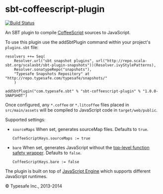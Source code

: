 sbt-coffeescript-plugin
=======================

[![Build Status](https://api.travis-ci.org/sbt/sbt-coffeescript-plugin.png?branch=master)](https://travis-ci.org/sbt/sbt-coffeescript-plugin)

An SBT plugin to compile [CoffeeScript](http://coffeescript.org/) sources to JavaScript.

To use this plugin use the addSbtPlugin command within your project's `plugins.sbt` file:

    resolvers ++= Seq(
        Resolver.url("sbt snapshot plugins", url("http://repo.scala-sbt.org/scalasbt/sbt-plugin-snapshots"))(Resolver.ivyStylePatterns),
        Resolver.sonatypeRepo("snapshots"),
        "Typesafe Snapshots Repository" at "http://repo.typesafe.com/typesafe/snapshots/"
        )

    addSbtPlugin("com.typesafe.sbt" % "sbt-coffeescript-plugin" % "1.0.0-SNAPSHOT")

Once configured, any `*.coffee` or `*.litcoffee` files placed in `src/main/assets` will be compiled to JavaScript code in `target/web/public`.

Supported settings:

* `sourceMaps` When set, generates sourceMap files. Defaults to `true`.

  `CoffeeScriptKeys.sourceMaps := true`

* `bare` When set, generates JavaScript without the [top-level function safety wrapper](http://coffeescript.org/#lexical-scope). Defaults to `false`.

  `CoffeeScriptKeys.bare := false`

The plugin is built on top of [JavaScript Engine](https://github.com/typesafehub/js-engine) which supports different JavaScript runtimes.

&copy; Typesafe Inc., 2013-2014